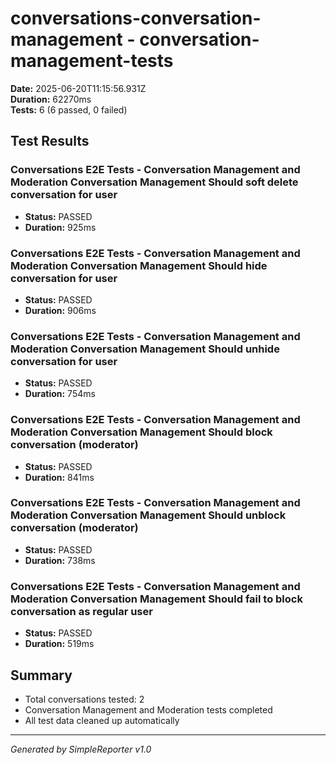 # conversations-conversation-management - conversation-management-tests

**Date:** 2025-06-20T11:15:56.931Z  
**Duration:** 62270ms  
**Tests:** 6 (6 passed, 0 failed)

## Test Results


### Conversations E2E Tests - Conversation Management and Moderation Conversation Management Should soft delete conversation for user
- **Status:** PASSED
- **Duration:** 925ms



### Conversations E2E Tests - Conversation Management and Moderation Conversation Management Should hide conversation for user
- **Status:** PASSED
- **Duration:** 906ms



### Conversations E2E Tests - Conversation Management and Moderation Conversation Management Should unhide conversation for user
- **Status:** PASSED
- **Duration:** 754ms



### Conversations E2E Tests - Conversation Management and Moderation Conversation Management Should block conversation (moderator)
- **Status:** PASSED
- **Duration:** 841ms



### Conversations E2E Tests - Conversation Management and Moderation Conversation Management Should unblock conversation (moderator)
- **Status:** PASSED
- **Duration:** 738ms



### Conversations E2E Tests - Conversation Management and Moderation Conversation Management Should fail to block conversation as regular user
- **Status:** PASSED
- **Duration:** 519ms



## Summary

- Total conversations tested: 2
- Conversation Management and Moderation tests completed
- All test data cleaned up automatically

---
*Generated by SimpleReporter v1.0*
